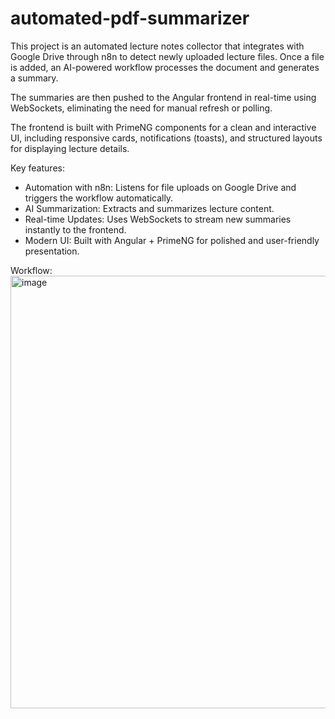 # automated-pdf-summarizer
This project is an automated lecture notes collector that integrates with Google Drive through n8n to detect newly uploaded lecture files. Once a file is added, an AI-powered workflow processes the document and generates a summary.

The summaries are then pushed to the Angular frontend in real-time using WebSockets, eliminating the need for manual refresh or polling.

The frontend is built with PrimeNG components for a clean and interactive UI, including responsive cards, notifications (toasts), and structured layouts for displaying lecture details.

Key features:

- Automation with n8n: Listens for file uploads on Google Drive and triggers the workflow automatically.
- AI Summarization: Extracts and summarizes lecture content.
- Real-time Updates: Uses WebSockets to stream new summaries instantly to the frontend.
- Modern UI: Built with Angular + PrimeNG for polished and user-friendly presentation.


Workflow:
<img width="1251" height="692" alt="image" src="https://github.com/user-attachments/assets/f50bc27a-5d6c-45f6-9cf9-f5f93f2874a3" />

